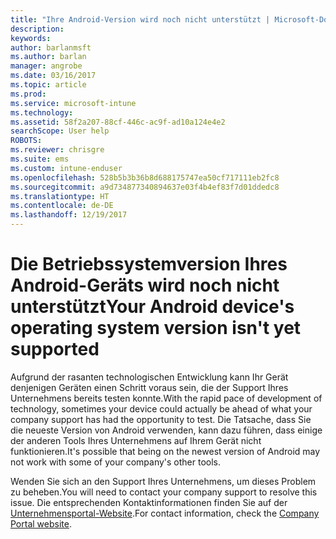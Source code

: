 ```yaml
---
title: "Ihre Android-Version wird noch nicht unterstützt | Microsoft-Dokumentation"
description: 
keywords: 
author: barlanmsft
ms.author: barlan
manager: angrobe
ms.date: 03/16/2017
ms.topic: article
ms.prod: 
ms.service: microsoft-intune
ms.technology: 
ms.assetid: 58f2a207-88cf-446c-ac9f-ad10a124e4e2
searchScope: User help
ROBOTS: 
ms.reviewer: chrisgre
ms.suite: ems
ms.custom: intune-enduser
ms.openlocfilehash: 528b5b3b36b8d688175747ea50cf717111eb2fc8
ms.sourcegitcommit: a9d734877340894637e03f4b4ef83f7d01ddedc8
ms.translationtype: HT
ms.contentlocale: de-DE
ms.lasthandoff: 12/19/2017
---
```

# <a name="your-android-devices-operating-system-version-isnt-yet-supported"></a><span data-ttu-id="1d327-102">Die Betriebssystemversion Ihres Android-Geräts wird noch nicht unterstützt</span><span class="sxs-lookup"><span data-stu-id="1d327-102">Your Android device's operating system version isn't yet supported</span></span>

<span data-ttu-id="1d327-103">Aufgrund der rasanten technologischen Entwicklung kann Ihr Gerät denjenigen Geräten einen Schritt voraus sein, die der Support Ihres Unternehmens bereits testen konnte.</span><span class="sxs-lookup"><span data-stu-id="1d327-103">With the rapid pace of development of technology, sometimes your device could actually be ahead of what your company support has had the opportunity to test.</span></span> <span data-ttu-id="1d327-104">Die Tatsache, dass Sie die neueste Version von Android verwenden, kann dazu führen, dass einige der anderen Tools Ihres Unternehmens auf Ihrem Gerät nicht funktionieren.</span><span class="sxs-lookup"><span data-stu-id="1d327-104">It's possible that being on the newest version of Android may not work with some of your company's other tools.</span></span>

<span data-ttu-id="1d327-105">Wenden Sie sich an den Support Ihres Unternehmens, um dieses Problem zu beheben.</span><span class="sxs-lookup"><span data-stu-id="1d327-105">You will need to contact your company support to resolve this issue.</span></span> <span data-ttu-id="1d327-106">Die entsprechenden Kontaktinformationen finden Sie auf der [Unternehmensportal-Website](https://portal.manage.microsoft.com#HelpDeskDialog).</span><span class="sxs-lookup"><span data-stu-id="1d327-106">For contact information, check the [Company Portal website](https://portal.manage.microsoft.com#HelpDeskDialog).</span></span>
